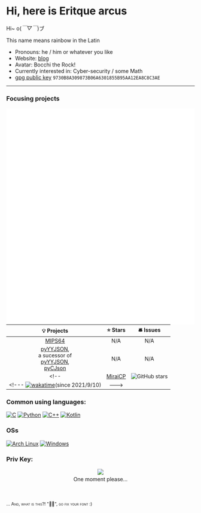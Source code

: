 # Hi, here is Eritque arcus

Hi~ o(*￣▽￣*)ブ

This name means rainbow in the Latin

- Pronouns: he / him or whatever you like
- Website: [blog](https://eritque-arcus.tech)
- Avatar: Bocchi the Rock!
- Currently interested in: Cyber-security / some Math
- [gpg public key](https://eritque-arcus.tech/files/3R17QU34RCUS.pub) `9730B8A309873B06A6301855B95AA12EA8C8C3AE`
---

### Focusing projects
<img align="right" src="https://raw.githubusercontent.com/Nambers/Nambers/main/github-metrics.svg">

| 💡 Projects | ⭐ Stars | 🛎 Issues|
|   :-----:   |  :-----:  |  :-----: |
| [MIPS64](https://github.com/Nambers/MIPS64) | N/A | N/A |
| [pyYYJSON](https://github.com/Antares0982/pyyjson),<br/>a sucessor of<br/>[pyYYJSON](https://github.com/0ph1uch1/pyyjson),<br/>[pyCJson](https://github.com/0ph1uch1/pycjson) | N/A | N/A |
<!-- | [MiraiCP](https://github.com/Nambers/MiraiCP) | ![GitHub stars](https://img.shields.io/github/stars/Nambers/MiraiCP) |  ![GitHub issues](https://img.shields.io/github/issues/Nambers/MiraiCP) | -->
<!--- [![wakatime](https://wakatime.com/badge/github/Nambers/MiraiCP.svg)](https://wakatime.com/badge/github/Nambers/MiraiCP)(since 2021/9/10) | --->

<!--- <a href="https://github.com/anuraghazra/github-readme-stats"><img align="right" src="https://github-readme-stats.vercel.app/api?theme=vue&include_all_commits=true&username=Nambers&show_icons=true&hide_border=true"></a> --->


### Common using languages:
[![C](https://img.shields.io/badge/C-00599C?logo=c&logoColor=white)](#)
[![Python](https://img.shields.io/badge/Python-3776AB?logo=python&logoColor=fff)](#)
[![C++](https://img.shields.io/badge/C++-%2300599C.svg?logo=c%2B%2B&logoColor=white)](#)
[![Kotlin](https://img.shields.io/badge/Kotlin-%237F52FF.svg?logo=kotlin&logoColor=white)](#)

### OSs
[![Arch Linux](https://img.shields.io/badge/ArchLinux%20w/%20Hyprland-1793D1?logo=arch-linux&logoColor=fff)](#)
	[![Windows](https://custom-icon-badges.demolab.com/badge/Windows11-0078D6?logo=windows11&logoColor=white)](#)

### Priv Key:
<p align="center">
  <a href="https://www.youtube.com/watch?v=dQw4w9WgXcQ">
    <img src="https://github.githubassets.com/images/mona-loading-default.gif" width="7%"/>
  </a>
  <br/>
  <span> One moment please... </span>
</p>
<br/><br/>
<small style="font-variant: small-caps;">... And, what is this?! "", go fix your font :)</small>

